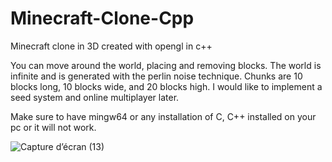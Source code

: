 # Minecraft-Clone-Cpp
Minecraft clone in 3D created with opengl in c++

You can move around the world, placing and removing blocks.
The world is infinite and is generated with the perlin noise technique.
Chunks are 10 blocks long, 10 blocks wide, and 20 blocks high.
I would like to implement a seed system and online multiplayer later.

Make sure to have mingw64 or any installation of C, C++ installed on your pc or it will not work.

![Capture d’écran (13)](https://github.com/UlysseRousselet/Minecraft-Clone-Cpp/assets/114906835/87e87a03-45a9-4e10-ae94-0303c5a6a19e)
